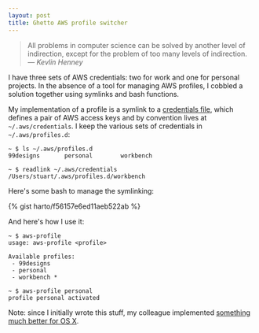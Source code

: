 ```yaml
---
layout: post
title: Ghetto AWS profile switcher
---
```


> All problems in computer science can be solved by another level of
> indirection, except for the problem of too many levels of indirection.
> <cite>&mdash; Kevlin Henney</cite>

I have three sets of AWS credentials: two for work and one for personal
projects. In the absence of a tool for managing AWS profiles, I cobbled a
solution together using symlinks and bash functions.

My implementation of a profile is a symlink to a [credentials file][aws-creds],
which defines a pair of AWS access keys and by convention lives at
`~/.aws/credentials`. I keep the various sets of credentials in
`~/.aws/profiles.d`:

    ~ $ ls ~/.aws/profiles.d
    99designs       personal        workbench

    ~ $ readlink ~/.aws/credentials
    /Users/stuart/.aws/profiles.d/workbench

Here's some bash to manage the symlinking:

{% gist harto/f56157e6ed11aeb522ab %}

And here's how I use it:

    ~ $ aws-profile
    usage: aws-profile <profile>

    Available profiles:
     - 99designs
     - personal
     - workbench *

    ~ $ aws-profile personal
    profile personal activated

Note: since I initially wrote this stuff, my colleague implemented [something
much better for OS X][aws-keychain].


 [99d]: https://99designs.com/
 [aws-creds]: http://docs.aws.amazon.com/cli/latest/userguide/cli-chap-getting-started.html#cli-config-files
 [aws-keychain]: https://github.com/pda/aws-keychain
